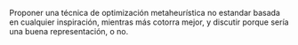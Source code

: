 Proponer una técnica de optimización metaheurística no estandar basada en
cualquier inspiración, mientras más cotorra mejor, y discutir porque sería una
buena representación, o no.
